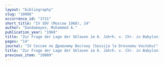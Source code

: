 ```yaml
---
layout: "bibliography"
slug: "10006"
occurrence_id: "3721"
short_title: "IV SDV (Moscow 1968), 14"
author: "Dandamayev, Muhammed A."
publication_year: "1968"
title: "Zur Frage der Lage der Sklaven im 6. Jahrh. v. Chr. in Babylonien (in Russ.)"
pages: "14"
journal: "IV Сессия ло Древнему Востоку (Sessija lo Drevnemu Vostoku)"
title: "Zur Frage der Lage der Sklaven im 6. Jahrh. v. Chr. in Babylonien (in Russ.)"
previous_item: "10009"
---
```

